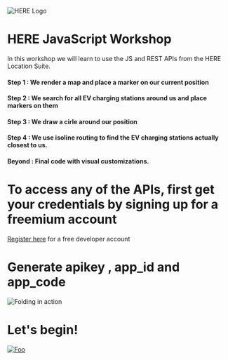 ![HERE Logo](https://github.com/kuberaspeaking/Shruti-JS-workshop/blob/master/img/HERE_Logo_2016_POS_sRGB200X183.jpg) 
# HERE JavaScript Workshop 
In this workshop we will learn to use the JS and REST APIs from the HERE Location Suite.

#### Step 1 : We render a map and place a marker on our current position
#### Step 2 : We search for all EV charging stations around us and place markers on them
#### Step 3 : We draw a cirle around our position
#### Step 4 : We use isoline routing to find the EV charging stations actually closest to us.
#### Beyond : Final code with visual customizations.

# To access any of the APIs, first get your credentials by signing up for a freemium account

[Register here](https://developer.here.com/events/community-germany) for a free developer account</br>
# Generate apikey , app_id and app_code
![Folding in action](https://github.com/kuberaspeaking/Shruti-JS-workshop/blob/master/img/register.gif)

# Let's begin!

[![Foo](https://github.com/kuberaspeaking/Shruti-JS-workshop/blob/master/img/s1.png)](https://github.com/kuberaspeaking/Shruti-JS-workshop/blob/master/Step1.md) 





